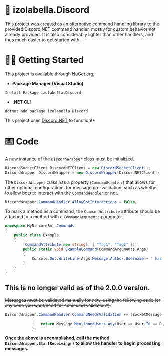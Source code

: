 # 💞 izolabella.Discord

This project was created as an alternative command handling library to the provided Discord.NET command handler, mostly for custom behavior not already provided.
It is also considerably lighter than other handlers, and thus much easier to get started with.

# 👩‍💻 Getting Started
This project is available through [NuGet.org](https://www.nuget.org/packages/izolabella.Discord/);
- __Package Manager (Visual Studio)__
```
Install-Package izolabella.Discord
```
- __.NET CLI__
```
dotnet add package izolabella.Discord
```
This project uses [Discord.NET](https://www.nuget.org/packages/Discord.Net/) to function!*

# ⌨️ Code
A new instance of the `DiscordWrapper` class must be initialized.
```cs
DiscordSocketClient DiscordNETClient = new DiscordSocketClient();
DiscordWrapper DiscordWrapper = new DiscordWrapper(DiscordNETClient);
```

The `DiscordWrapper` class has a property (`CommandHandler`) that allows for other optional configurations for message pre-validation, such as whether to allow bots
to interact with the `CommandHandler` or not.
```cs
DiscordWrapper.CommandHandler.AllowBotInteractions = false;
```

To mark a method as a command, the `CommandAttribute` attribute should be attached to a method with a `CommandArguments` parameter.
```cs
namespace MyDiscordBot.Commands
{
    public class Example
    {
        [CommandAttribute(new string[] { "Tag1", "Tag2" })]
        public static void ExampleCommand(CommandArguments Args)
        {
            Console.Out.WriteLine(Args.Message.Author.Username + " has fired this command!");
        }
    }
}

```

## This is no longer valid as of the 2.0.0 version.
~~Messages must be validated manually for now, using the following code (or any code you want/need for command validation*).~~
```cs
DiscordWrapper.CommandHandler.CommandNeedsValidation += (SocketMessage Message, CommandAttribute Attr) =>
            {
                return Message.MentionedUsers.Any(User => User.Id == DiscordClient.CurrentUser.Id) && Attr.Tags.Any(Tag => Message.Content.ToLower().Contains(Tag.ToLower()));
            };
```
**Once the above is accomplished, call the method `DiscordWrapper.StartReceiving()` to allow the handler to begin processing messages.**
